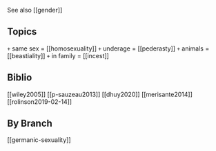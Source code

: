 See also [[gender]]

## Topics
`+` same sex = [[homosexuality]]
`+` underage = [[pederasty]]
`+` animals = [[beastiality]]
`+` in family = [[incest]]
## Biblio
[[wiley2005]]
[[p-sauzeau2013]]
[[dhuy2020]]
[[merisante2014]]
[[rolinson2019-02-14]]
## By Branch
[[germanic-sexuality]]